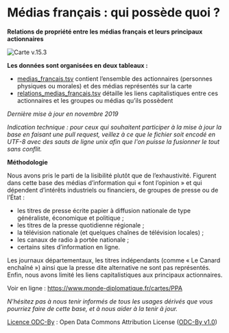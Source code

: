# Médias français : qui possède quoi ?
**Relations de propriété entre les médias français et leurs principaux actionnaires**

![Carte v.15.3](https://www.monde-diplomatique.fr/IMG/png/ppa15-3.png)

**Les données sont organisées en deux tableaux :**
- [medias_francais.tsv](https://github.com/mdiplo/Medias_francais/blob/master/medias_francais.tsv) contient l’ensemble des actionnaires (personnes physiques ou morales) et des médias représentés sur la carte
- [relations_medias_francais.tsv](https://github.com/mdiplo/Medias_francais/blob/master/relations_medias_francais.tsv) détaille les liens capitalistiques entre ces actionnaires et les groupes ou médias qu’ils possèdent

*Dernière mise à jour en novembre 2019*

*Indication technique : pour ceux qui souhaitent participer à la mise à jour la base en faisant une pull request, veillez à ce que le fichier soit encodé en UTF-8 avec des sauts de ligne unix afin que l'on puisse la fusionner le tout sans conflit.*


**Méthodologie**

Nous avons pris le parti de la lisibilité plutôt que de l’exhaustivité. Figurent dans cette base des médias d’information qui « font l’opinion » et qui dépendent d’intérêts industriels ou financiers, de groupes de presse ou de l’État :
- les titres de presse écrite papier à diffusion nationale de type généraliste, économique et politique ; 
- les titres de la presse quotidienne régionale ; 
- la télévision nationale (et quelques chaînes de télévision locales) ; 
- les canaux de radio à portée nationale ; 
- certains sites d’information en ligne.

Les journaux départementaux, les titres indépendants (comme « Le Canard enchaîné ») ainsi que la presse dite alternative ne sont pas représentés. Enfin, nous avons limité les liens capitalistiques aux principaux actionnaires. 

Voir en ligne : https://www.monde-diplomatique.fr/cartes/PPA 

*N'hésitez pas à nous tenir informés de tous les usages dérivés que vous pourriez faire de cette base, et à nous aider à la tenir à jour.* 


[Licence ODC-By](https://github.com/mdiplo/Medias_francais/blob/master/LICENSE.txt) : Open Data Commons Attribution License ([ODC-By v1.0](https://opendatacommons.org/licenses/by/1.0/))

